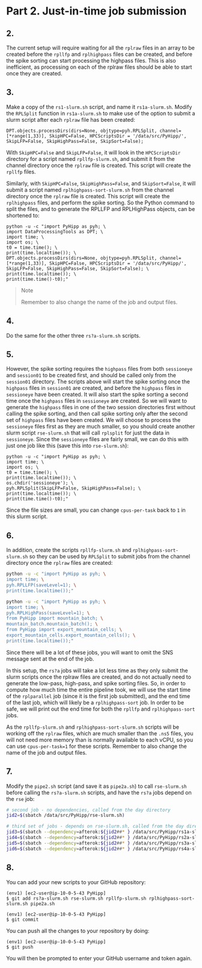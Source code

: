 # Part 2. Just-in-time job submission

## 2.
The current setup will require waiting for all the `rplraw` files in an array to be created before the `rpllfp` and `rplhighpass` files can be created, and before the spike sorting can start processing the highpass files. This is also inefficient, as processing on each of the rplraw files should be able to start once they are created. 

## 3.
Make a copy of the `rs1-slurm.sh` script, and name it `rs1a-slurm.sh`. Modify the `RPLSplit` function in `rs1a-slurm.sh` to make use of the option to submit a slurm script after each `rplraw` file has been created:

```shell
DPT.objects.processDirs(dirs=None, objtype=pyh.RPLSplit, channel=[*range(1,33)], SkipHPC=False, HPCScriptsDir = '/data/src/PyHipp/', SkipLFP=False, SkipHighPass=False, SkipSort=False);
```

With `SkipHPC=False` and `SkipLFP=False`, it will look in the `HPCScriptsDir` directory for a script named `rpllfp-slurm.sh`, and submit it from the channel directory once the `rplraw` file is created. This script will create the `rpllfp` files.

Similarly, with `SkipHPC=False`, `SkipHighPass=False`, and `SkipSort=False`, it will submit a script named `rplhighpass-sort-slurm.sh` from the channel directory once the `rplraw` file is created. This script will create the `rplhighpass` files, and perform the spike sorting. So the Python command to split the files, and to generate the RPLLFP and RPLHighPass objects, can be shortened to:

```shell
python -u -c "import PyHipp as pyh; \
import DataProcessingTools as DPT; \
import time; \
import os; \
t0 = time.time(); \
print(time.localtime()); \
DPT.objects.processDirs(dirs=None, objtype=pyh.RPLSplit, channel=[*range(1,33)], SkipHPC=False, HPCScriptsDir = '/data/src/PyHipp/', SkipLFP=False, SkipHighPass=False, SkipSort=False); \
print(time.localtime()); \
print(time.time()-t0);"
```

> <p class="note"> Note
>
> Remember to also change the name of the job and output files.

## 4.
Do the same for the other three `rs?a-slurm.sh` scripts.

## 5.
However, the spike sorting requires the `highpass` files from both `sessioneye` and `session01` to be created first, and should be called only from the `session01` directory. The scripts above will start the spike sorting once the `highpass` files in `session01` are created, and before the `highpass` files in `sessioneye` have been created. It will also start the spike sorting a second time once the `highpass` files in `sessioneye` are created. So we will want to generate the `highpass` files in one of the two session directories first without calling the spike sorting, and then call spike sorting only after the second set of `highpass` files have been created. We will choose to process the `sessioneye` files first as they are much smaller, so you should create another slurm script `rse-slurm.sh` that will call `rplsplit` for just the data in `sessioneye`. Since the `sessioneye` files are fairly small, we can do this with just one job like this (save this into `rse-slurm.sh`):

```shell
python -u -c "import PyHipp as pyh; \
import time; \
import os; \
t0 = time.time(); \
print(time.localtime()); \
os.chdir('sessioneye'); \
pyh.RPLSplit(SkipLFP=False, SkipHighPass=False); \
print(time.localtime()); \
print(time.time()-t0);"
```

Since the file sizes are small, you can change `cpus-per-task` back to `1` in this slurm script.

## 6.
In addition, create the scripts `rpllfp-slurm.sh` and `rplhighpass-sort-slurm.sh` so they can be used by `RPLSplit` to submit jobs from the channel directory once the `rplraw` files are created:

```bash
python -u -c "import PyHipp as pyh; \
import time; \
pyh.RPLLFP(saveLevel=1); \
print(time.localtime());"

python -u -c "import PyHipp as pyh; \
import time; \
pyh.RPLHighPass(saveLevel=1); \
from PyHipp import mountain_batch; \
mountain_batch.mountain_batch(); \
from PyHipp import export_mountain_cells; \
export_mountain_cells.export_mountain_cells(); \
print(time.localtime());"
```

Since there will be a lot of these jobs, you will want to omit the SNS message sent at the end of the job.

In this setup, the `rs?a` jobs will take a lot less time as they only submit the slurm scripts once the rplraw files are created, and do not actually need to generate the low-pass, high-pass, and spike sorting files. So, in order to compute how much time the entire pipeline took, we will use the start time of the `rplparallel` job (since it is the first job submitted), and the end time of the last job, which will likely be a `rplhighpass-sort` job. In order to be safe, we will print out the end time for both the `rpllfp` and `rplhighpass-sort` jobs.

As the `rpllfp-slurm.sh` and `rplhighpass-sort-slurm.sh` scripts will be working off the `rplraw` files, which are much smaller than the `.ns5` files, you will not need more memory than is normally available to each vCPU, so you can use `cpus-per-task=1` for these scripts. Remember to also change the name of the job and output files. 

## 7.
Modify the `pipe2.sh` script (and save it as `pipe2a.sh`) to call `rse-slurm.sh` before calling the `rs?a-slurm.sh` scripts, and have the `rs?a` jobs depend on the `rse` job:

```bash
# second job - no dependencies, called from the day directory
jid2=$(sbatch /data/src/PyHipp/rse-slurm.sh)

# third set of jobs - depends on rse-slurm.sh, called from the day directory
jid3=$(sbatch --dependency=afterok:${jid2##* } /data/src/PyHipp/rs1a-slurm.sh)
jid4=$(sbatch --dependency=afterok:${jid2##* } /data/src/PyHipp/rs2a-slurm.sh)
jid5=$(sbatch --dependency=afterok:${jid2##* } /data/src/PyHipp/rs3a-slurm.sh)
jid6=$(sbatch --dependency=afterok:${jid2##* } /data/src/PyHipp/rs4a-slurm.sh)
```

## 8.
You can add your new scripts to your GitHub repository:

```shell
(env1) [ec2-user@ip-10-0-5-43 PyHipp]
$ git add rs?a-slurm.sh rse-slurm.sh rpllfp-slurm.sh rplhighpass-sort-slurm.sh pipe2a.sh

(env1) [ec2-user@ip-10-0-5-43 PyHipp]
$ git commit
```

You can push all the changes to your repository by doing:

```shell
(env1) [ec2-user@ip-10-0-5-43 PyHipp]
$ git push
```

You will then be prompted to enter your GitHub username and token again. 
